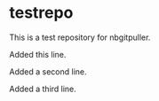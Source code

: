 # testrepo
This is a test repository for nbgitpuller.

Added this line.

Added a second line.

Added a third line.

